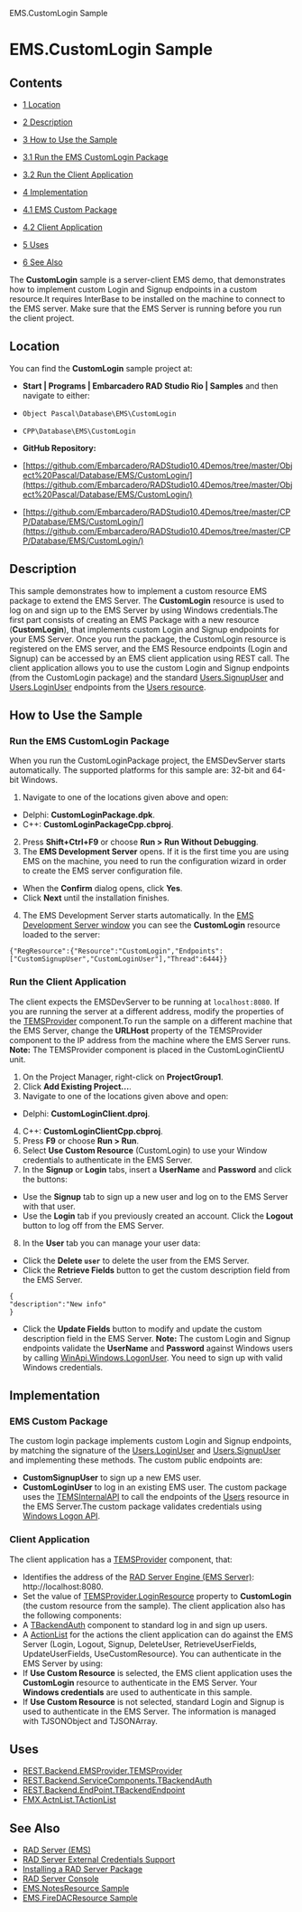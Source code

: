 EMS.CustomLogin Sample[]()
# EMS.CustomLogin Sample 



## Contents



* [1 Location](#Location)
* [2 Description](#Description)
* [3 How to Use the Sample](#How_to_Use_the_Sample)

* [3.1 Run the EMS CustomLogin Package](#Run_the_EMS_CustomLogin_Package)
* [3.2 Run the Client Application](#Run_the_Client_Application)

* [4 Implementation](#Implementation)

* [4.1 EMS Custom Package](#EMS_Custom_Package)
* [4.2 Client Application](#Client_Application)

* [5 Uses](#Uses)
* [6 See Also](#See_Also)

The **CustomLogin** sample is a server-client EMS demo, that demonstrates how to implement custom Login and Signup endpoints in a custom resource.It requires InterBase to be installed on the machine to connect to the EMS server. Make sure that the EMS Server is running before you run the client project. 

## Location 

You can find the **CustomLogin** sample project at:
* **Start | Programs | Embarcadero RAD Studio Rio | Samples** and then navigate to either:

* `Object Pascal\Database\EMS\CustomLogin`
* `CPP\Database\EMS\CustomLogin`

* **GitHub Repository:**

* [https://github.com/Embarcadero/RADStudio10.4Demos/tree/master/Object%20Pascal/Database/EMS/CustomLogin/](https://github.com/Embarcadero/RADStudio10.4Demos/tree/master/Object%20Pascal/Database/EMS/CustomLogin/)
* [https://github.com/Embarcadero/RADStudio10.4Demos/tree/master/CPP/Database/EMS/CustomLogin/](https://github.com/Embarcadero/RADStudio10.4Demos/tree/master/CPP/Database/EMS/CustomLogin/)

## Description 

This sample demonstrates how to implement a custom resource EMS package to extend the EMS Server. The **CustomLogin** resource is used to log on and sign up to the EMS Server by using Windows credentials.The first part consists of creating an EMS Package with a new resource (**CustomLogin**), that implements custom Login and Signup endpoints for your EMS Server. Once you run the package, the CustomLogin resource is registered on the EMS server, and the EMS Resource endpoints (Login and Signup) can be accessed by an EMS client application using REST call. 
The client application allows you to use the custom Login and Signup endpoints (from the CustomLogin package) and the standard [Users.SignupUser](http://docwiki.embarcadero.com/RADStudio/en/RAD_Server_Users_Resource#SignupUser_Endpoint) and [Users.LoginUser](http://docwiki.embarcadero.com/RADStudio/en/RAD_Server_Users_Resource#LoginUser_Endpoint) endpoints from the [Users resource](http://docwiki.embarcadero.com/RADStudio/en/RAD_Server_Users_Resource). 

## How to Use the Sample 


### Run the EMS CustomLogin Package 

When you run the CustomLoginPackage project, the EMSDevServer starts automatically. The supported platforms for this sample are: 32-bit and 64-bit Windows.

1. Navigate to one of the locations given above and open:

*  Delphi: **CustomLoginPackage.dpk**.
*  C++: **CustomLoginPackageCpp.cbproj**.

2.  Press **Shift+Ctrl+F9** or choose **Run > Run Without Debugging**.
3.  The **EMS Development Server** opens.  If it is the first time you are using EMS on the machine, you need to run the configuration wizard in order to create the EMS server configuration file.

*  When the **Confirm** dialog opens, click **Yes**.
*  Click **Next** until the installation finishes.

4.  The EMS Development Server starts automatically.
In the [EMS Development Server window](http://docwiki.embarcadero.com/RADStudio/en/RAD_Server_Engine_Window) you can see the **CustomLogin** resource loaded to the server:
```
{"RegResource":{"Resource":"CustomLogin","Endpoints":["CustomSignupUser","CustomLoginUser"],"Thread":6444}}

```


### Run the Client Application 

The client expects the EMSDevServer to be running at `localhost:8080`. If you are running the server at a different address, modify the properties of the [TEMSProvider](http://docwiki.embarcadero.com/Libraries/en/REST.Backend.EMSProvider.TEMSProvider) component.To run the sample on a different machine that the EMS Server, change the **URLHost** property of the TEMSProvider component to the IP address from the machine where the EMS Server runs. 
**Note:** The TEMSProvider component is placed in the CustomLoginClientU unit.
1.  On the Project Manager, right-click on **ProjectGroup1**.
2.  Click **Add Existing Project...**.
3.  Navigate to one of the locations given above and open:

*  Delphi: **CustomLoginClient.dproj**.

4.  C++: **CustomLoginClientCpp.cbproj**.
5.  Press **F9** or choose **Run > Run**.
6.  Select **Use Custom Resource** (CustomLogin) to use your Window credentials to authenticate in the EMS Server.
7.  In the **Signup** or **Login** tabs, insert a **UserName** and **Password** and click the buttons:

*  Use the **Signup** tab to sign up a new user and log on to the EMS Server with that user.
*  Use the **Login** tab if you previously created an account. Click the **Logout** button to log off from the EMS Server.

8.  In the **User** tab you can manage your user data:

*  Click the **Delete `user`** to delete the user from the EMS Server.
*  Click the **Retrieve Fields** button to get the custom description field from the EMS Server.

```
{
"description":"New info"
}

```




*  Click the **Update Fields** button to modify and update the custom description field in the EMS Server.
**Note:** The custom Login and Signup endpoints validate the **UserName** and **Password** against Windows users by calling [WinApi.Windows.LogonUser](https://msdn.microsoft.com/en-us/library/windows/desktop/aa378184%28v=vs.85%29.aspx). You need to sign up with valid Windows credentials.
## Implementation 


### EMS Custom Package 

The custom login package implements custom Login and Signup endpoints, by matching the signature of the [Users.LoginUser](http://docwiki.embarcadero.com/RADStudio/en/RAD_Server_Users_Resource#LoginUser_Endpoint) and [Users.SignupUser](http://docwiki.embarcadero.com/RADStudio/en/RAD_Server_Users_Resource#SignupUser_Endpoint) and implementing these methods. The custom public endpoints are:
* **CustomSignupUser** to sign up a new EMS user.
* **CustomLoginUser** to log in an existing EMS user.
The custom package uses the [TEMSInternalAPI](http://docwiki.embarcadero.com/Libraries/en/EMS.Services.TEMSInternalAPI) to call the endpoints of the [Users](http://docwiki.embarcadero.com/RADStudio/en/RAD_Server_Users_Resource) resource in the EMS Server.The custom package validates credentials using [Windows Logon API](https://msdn.microsoft.com/en-us/library/windows/desktop/aa378184%28v=vs.85%29.aspx).

### Client Application 

The client application has a [TEMSProvider](http://docwiki.embarcadero.com/Libraries/en/REST.Backend.EMSProvider.TEMSProvider) component, that:
*  Identifies the address of the [RAD Server Engine (EMS Server)](http://docwiki.embarcadero.com/RADStudio/en/RAD_Server_Engine_(EMS_Server)): http://localhost:8080.
*  Set the value of [TEMSProvider.LoginResource](http://docwiki.embarcadero.com/Libraries/en/REST.Backend.EMSProvider.TEMSProvider.LoginResource) property to **CustomLogin** (the custom resource from the sample).
The client application also has the following components:
*  A [TBackendAuth](http://docwiki.embarcadero.com/Libraries/en/REST.Backend.ServiceComponents.TBackendAuth) component to standard log in and sign up users.
*  A [ActionList](http://docwiki.embarcadero.com/Libraries/en/FMX.ActnList.TActionList) for the actions the client application can do against the EMS Server (Login, Logout, Signup, DeleteUser, RetrieveUserFields, UpdateUserFields, UseCustomResource).
You can authenticate in the EMS Server by using:
*  If **Use Custom Resource** is selected, the EMS client application uses the **CustomLogin** resource to authenticate in the EMS Server. Your **Windows credentials** are used to authenticate in this sample.
*  If **Use Custom Resource** is not selected, standard Login and Signup is used to authenticate in the EMS Server.
The information is managed with TJSONObject and TJSONArray.
## Uses 


* [REST.Backend.EMSProvider.TEMSProvider](http://docwiki.embarcadero.com/Libraries/en/REST.Backend.EMSProvider.TEMSProvider)
* [REST.Backend.ServiceComponents.TBackendAuth](http://docwiki.embarcadero.com/Libraries/en/REST.Backend.ServiceComponents.TBackendAuth)
* [REST.Backend.EndPoint.TBackendEndpoint](http://docwiki.embarcadero.com/Libraries/en/REST.Backend.EndPoint.TBackendEndpoint)
* [FMX.ActnList.TActionList](http://docwiki.embarcadero.com/Libraries/en/FMX.ActnList.TActionList)

## See Also 


* [RAD Server (EMS)](http://docwiki.embarcadero.com/RADStudio/en/RAD_Server_(EMS))
* [RAD Server External Credentials Support](http://docwiki.embarcadero.com/RADStudio/en/RAD_Server_External_Credentials_Support)
* [Installing a RAD Server Package](http://docwiki.embarcadero.com/RADStudio/en/Installing_a_RAD_Server_Package)
* [RAD Server Console](http://docwiki.embarcadero.com/RADStudio/en/RAD_Server_Console)
* [EMS.NotesResource Sample](http://docwiki.embarcadero.com/CodeExamples/en/EMS.NotesResource_Sample)
* [EMS.FireDACResource Sample](http://docwiki.embarcadero.com/CodeExamples/en/EMS.FireDACResource_Sample)





